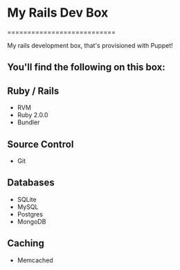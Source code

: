 # My Rails Dev Box
===========================

My rails development box, that's provisioned with Puppet!

## You'll find the following on this box:

Ruby / Rails 
---
* RVM
* Ruby 2.0.0
* Bundler

Source Control
---
* Git

Databases
---
* SQLite
* MySQL
* Postgres
* MongoDB

Caching
---
* Memcached

